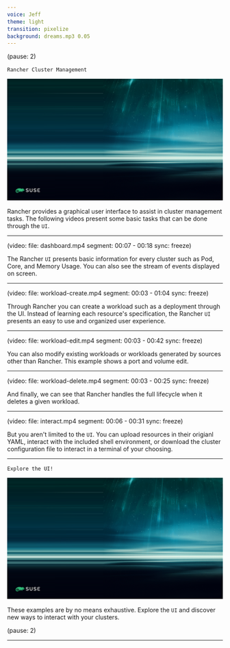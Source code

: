 ```yaml
---
voice: Jeff
theme: light
transition: pixelize
background: dreams.mp3 0.05
---
```


(pause: 2)

```
Rancher Cluster Management
```

![](background.png)

<!-- Start Script --> 
Rancher provides a graphical user interface to assist in cluster management tasks.
The following videos present some basic tasks that can be done through the `UI`.
<!-- End Script -->

---

(video:
  file: dashboard.mp4
  segment: 00:07 - 00:18
  sync: freeze)

<!-- Start Script -->
The Rancher `UI` presents basic information for every cluster such as Pod, Core, and Memory Usage. You can also see the stream of events displayed on screen.
<!-- End Script -->

---

(video:
  file: workload-create.mp4
  segment: 00:03 - 01:04
  sync: freeze)

<!-- Start Script -->
Through Rancher you can create a workload such as a deployment through the UI. Instead of learning each resource's specification, the Rancher `UI` presents an easy to use and organized user experience.
<!-- End Script -->

---

(video:
  file: workload-edit.mp4
  segment: 00:03 - 00:42
  sync: freeze)

<!-- Start Script -->
You can also modify existing workloads or workloads generated by sources other than Rancher. This example shows a port and volume edit.
<!-- End Script -->

---

(video:
  file: workload-delete.mp4
  segment: 00:03 - 00:25
  sync: freeze)

<!-- Start Script -->
And finally, we can see that Rancher handles the full lifecycle when it deletes a given workload.
<!-- End Script -->

---

(video:
  file: interact.mp4
  segment: 00:06 - 00:31
  sync: freeze)

<!-- Start Script -->
But you aren't limited to the `UI`. You can upload resources in their origianl YAML, interact with the included shell environment, or download the cluster configuration file to interact in a terminal of your choosing.
<!-- End Script -->

---

```
Explore the UI!
```

![](background.png)

<!-- Start Script -->
These examples are by no means exhaustive. Explore the `UI` and discover new ways to interact with your clusters.
<!-- End Script -->

(pause: 2)

---
